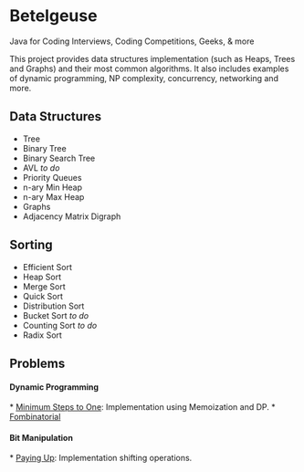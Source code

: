 Betelgeuse
=================

Java for Coding Interviews, Coding Competitions, Geeks, &amp; more

This project provides data structures implementation (such as Heaps, Trees and Graphs) and their most common algorithms. It also includes examples of dynamic programming, NP complexity, concurrency, networking and more.


<h2>Data Structures</h2>

* Tree
 * Binary Tree
 * Binary Search Tree
 * AVL _to do_
* Priority Queues
 * n-ary Min Heap
 * n-ary Max Heap
* Graphs
 * Adjacency Matrix Digraph

<h2>Sorting</h2>

* Efficient Sort
 * Heap Sort 
 * Merge Sort
 * Quick Sort
* Distribution Sort
 * Bucket Sort _to do_
 * Counting Sort _to do_
 * Radix Sort

<h2>Problems</h2>
<h4>Dynamic Programming</h4>
* <a href="https://github.com/augusto1982/Betelgeuse/wiki/DP---Minimum-Steps-to-One">Minimum Steps to One</a>: Implementation using Memoization and DP.
* <a href="https://github.com/augusto1982/Betelgeuse/wiki/Fombinatorial-(Code-Chef-Challenge)">Fombinatorial</a>

<h4>Bit Manipulation</h4>
* <a href="https://github.com/augusto1982/Betelgeuse/wiki/Paying-Up">Paying Up</a>: Implementation shifting operations.

